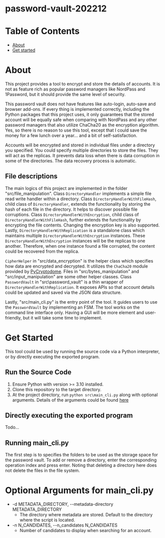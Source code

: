 # password-vault-202212

# Table of Contents
- [About](#about)
- [Get started](#get-started)

# About
This project provides a tool to encrypt and store the details of accounts. It is not as feature rich as popular password managers like NordPass and 1Password, but it should provide the same level of security.

This password vault does not have features like auto-login, auto-save and browser add-ons. If every thing is implemented correctly, including the Python packages that this project uses, it only guarantees that the stored account will be equally safe when comparing with NordPass and any other password managers that also utilize ChaCha20 as the encryption algorithm. Yes, so there is no reason to use this tool, except that I could save the money for a few lunch over a year... and a bit of self-satisfaction.

Accounts will be encrypted and stored in individual files under a directory you specified. You could specify multiple directories to store the files. They will act as the replicas. It prevents data loss when there is data corruption in some of the directories. The data recovery process is automatic.

## File descriptions

The main logics of this project are implemented in the folder "src/file_manipulation". Class `DirectoryHandler` implements a simple file read write handler within a directory. Class `DirectoryHandlerWithFileHash`, child class of `DirectoryHandler`, extends the functionality by storing the hash of each file in the directory. It helps to discover possible file corruptions. Class `DirectoryHandlerWithEncryption`, child class of `DirectoryHandlerWithFileHash`, further extends the functionality by encrypting the file contents. Changing the encryption key is also supported. Lastly, `DirectoryHandlerWithReplication` is a standalone class which maintains multiple `DirectoryHandlerWithEncryption` instances. These `DirectoryHandlerWithEncryption` instances will be the replicas to one another. Therefore, when one instance found a file corrupted, the content could be recovered from the replica.

`CipherHelper` in "src/data_encryption" is the helper class which specifies how data are encrypted and decrypted. It utilizes the `ChaCha20` module provided by [PyCryptodome](https://www.pycryptodome.org/). Files in "src/bytes_manipulation" and "src/input_manipulation" are some other helper classes. Class `PasswordVault` in "src\password_vault" is a thin wrapper of `DirectoryHandlerWithReplication`. It exposes APIs so that account details could be updated and saved via the JSON data structure.

Lastly, "src/main_cli.py" is the entry point of the tool. It guides users to use the `PasswordVault` by implementing an FSM. The tool works on the command line interface only. Having a GUI will be more element and user-friendly, but it will take some time to implement.

# Get Started
This tool could be used by running the source code via a Python interpreter, or by directly executing the exported program.

## Run the Source Code
1. Ensure Python with version >= 3.10 installed.
1. Clone this repository to the target directory.
1. At the project directory, run `python src\main_cli.py` along with optional arguments. Details of the arguments could be found [here](#optional-arguments-for-main_clipy)

## Directly executing the exported program
Todo...

## Running main_cli.py
The first step is to specifies the folders to be used as the storage space for the password vault. To add or remove a directory, enter the corresponding operation index and press enter. Noting that deleting a directory here does not delete the files in the file system.

# Optional Arguments for main_cli.py
- -d METADATA_DIRECTORY, --metadata-directory METADATA_DIRECTORY
  - The directory where metadata are stored. Default to the directory where the script is located.
- -n N_CANDIDATES, --n_candidates N_CANDIDATES
  - Number of candidates to display when searching for an account.
